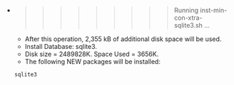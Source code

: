 * >>>>>>>>> Running inst-min-con-xtra-sqlite3.sh ...
  * After this operation, 2,355 kB of additional disk space will be used.
  * Install Database: sqlite3.
  * Disk size = 2489828K. Space Used = 3656K.
  * The following NEW packages will be installed:
  ```bash
  sqlite3
  ```
